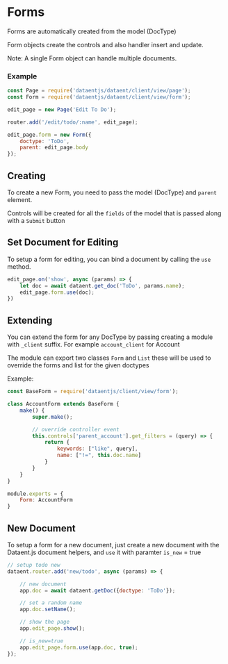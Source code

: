# Forms

Forms are automatically created from the model (DocType)

Form objects create the controls and also handler insert and update.

Note: A single Form object can handle multiple documents.

### Example

```js
const Page = require('dataentjs/dataent/client/view/page');
const Form = require('dataentjs/dataent/client/view/form');

edit_page = new Page('Edit To Do');

router.add('/edit/todo/:name', edit_page);

edit_page.form = new Form({
	doctype: 'ToDo',
	parent: edit_page.body
});
```

## Creating

To create a new Form, you need to pass the model (DocType) and `parent` element.

Controls will be created for all the `fields` of the model that is passed along with a `Submit` button

## Set Document for Editing

To setup a form for editing, you can bind a document by calling the `use` method.

```js
edit_page.on('show', async (params) => {
	let doc = await dataent.get_doc('ToDo', params.name);
	edit_page.form.use(doc);
})
```

## Extending

You can extend the form for any DocType by passing creating a module with `_client` suffix. For example `account_client` for Account

The module can export two classes `Form` and `List` these will be used to override the forms and list for the given doctypes

Example:

```js
const BaseForm = require('dataentjs/client/view/form');

class AccountForm extends BaseForm {
    make() {
        super.make();

        // override controller event
        this.controls['parent_account'].get_filters = (query) => {
            return {
                keywords: ["like", query],
                name: ["!=", this.doc.name]
            }
        }
    }
}

module.exports = {
    Form: AccountForm
}
```

## New Document

To setup a form for a new document, just create a new document with the Dataent.js document helpers, and `use` it with paramter `is_new` = true

```js
// setup todo new
dataent.router.add('new/todo', async (params) => {

	// new document
	app.doc = await dataent.getDoc({doctype: 'ToDo'});

	// set a random name
	app.doc.setName();

	// show the page
	app.edit_page.show();

	// is_new=true
	app.edit_page.form.use(app.doc, true);
});
```